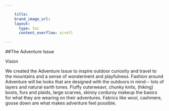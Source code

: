 ```yaml
---

    title:
    brand_image_url: 
    layout:
      type: toc
      content_overflow: scroll

---
```

##The Adventure Issue

Vision

We created the Adventure Issue to inspire outdoor curiosity and travel to the mountains and a sense of wonderment and playfulness. Fashion around Adventure will be looks that are designed with the outdoors in mind-- lots of layers and natural earth tones. Fluffy outerweavr, chunky knits, (hiking) boots, furs and plaids, large scarves, skinny corduroy makeup the basics for what they are wearing on their adventures. Fabrics like wool, cashmere, goose down are what makes adventure feel possible. 